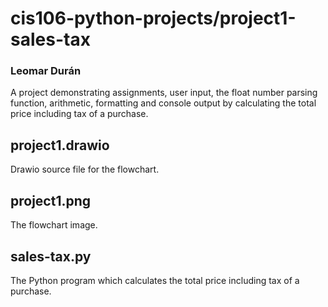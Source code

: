 # cis106-python-projects/project1-sales-tax
### Leomar Durán

A project demonstrating assignments, user input, the float number
parsing function, arithmetic, formatting and console output by
calculating the total price including tax of a purchase.

## project1.drawio
Drawio source file for the flowchart.

## project1.png
The flowchart image.

## sales-tax.py
The Python program which calculates the total price including tax of a
purchase.
